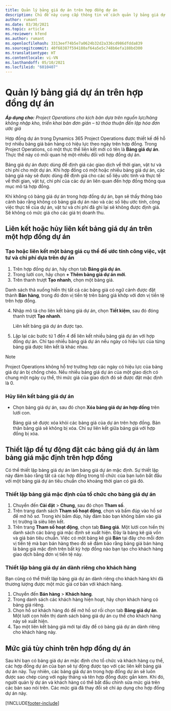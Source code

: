 ```yaml
---
title: Quản lý bảng giá dự án trên hợp đồng dự án
description: Chủ đề này cung cấp thông tin về cách quản lý bảng giá dự án trên hợp đồng dự án.
author: rumant
ms.date: 03/30/2021
ms.topic: article
ms.reviewer: kfend
ms.author: rumant
ms.openlocfilehash: 3313eef74b5e7a0624b32d2a336cd986dfdda839
ms.sourcegitcommit: 40f68387f594180af64a5e5c748b6efa188bd300
ms.translationtype: HT
ms.contentlocale: vi-VN
ms.lasthandoff: 05/10/2021
ms.locfileid: "6010407"
---
```

# <a name="manage-project-price-lists-on-project-contracts"></a>Quản lý bảng giá dự án trên hợp đồng dự án

_**Áp dụng cho:** Project Operations cho kịch bản dựa trên nguồn lực/hàng không nhập kho, triển khai bản đơn giản – từ thỏa thuận đến lập hóa đơn ước giá_

Hợp đồng dự án trong Dynamics 365 Project Operations được thiết kế để hỗ trợ nhiều bảng giá bán hàng có hiệu lực theo ngày trên hợp đồng. Trong Project Operations, có một thực thể liên kết mới có tên là **Bảng giá dự án**. Thực thể này có mối quan hệ một-nhiều đối với hợp đồng dự án.

Bảng giá dự án được dùng để định giá các giao dịch về thời gian, vật tư và chi phí cho một dự án. Khi hợp đồng có một hoặc nhiều bảng giá dự án, các bảng giá này sẽ được dùng để định giá cho các số liệu ước tính và thực tế về thời gian, vật tư, chi phí của các dự án liên quan đến hợp đồng thông qua mục mô tả hợp đồng.

Khi không có bảng giá dự án trong hợp đồng dự án, bạn sẽ thấy thông báo cảnh báo rằng không có bảng giá dự án nào và các số liệu ước tính, công việc thực tế của dự án, vật tư và chi phí đã ghi lại sẽ không được định giá. Sẽ không có mức giá cho các giá trị doanh thu.

## <a name="associate-or-unassociate-a-project-price-list-on-a-project-contract"></a>Liên kết hoặc hủy liên kết bảng giá dự án trên một hợp đồng dự án

### <a name="create-or-associate-a-specific-price-list-for-estimating-project-based-work-material-and-expenses"></a>Tạo hoặc liên kết một bảng giá cụ thể để ước tính công việc, vật tư và chi phí dựa trên dự án

1. Trên hợp đồng dự án, hãy chọn tab **Bảng giá dự án**.
2. Trong lưới con, hãy chọn **+ Thêm bảng giá dự án mới**.
3. Trên thanh trượt **Tạo nhanh**, chọn một bảng giá. 

  Danh sách thả xuống hiển thị tất cả các bảng giá có ngữ cảnh được đặt thành **Bán hàng**, trong đó đơn vị tiền tệ trên bảng giá khớp với đơn vị tiền tệ trên hợp đồng.
  
4. Nhập mô tả cho liên kết bảng giá dự án, chọn **Tiết kiệm**, sau đó đóng thanh trượt **Tạo nhanh**.

   Liên kết bảng giá dự án được tạo.
   
5. Lặp lại các bước từ 1 đến 4 để liên kết nhiều bảng giá dự án với hợp đồng dự án. Chỉ tạo nhiều bảng giá dự án nếu ngày có hiệu lực của từng bảng giá được liên kết là khác nhau.

> [!NOTE]
> Project Operations không hỗ trợ trường hợp các ngày có hiệu lực của bảng giá dự án bị chồng chéo. Nếu nhiều bảng giá dự án của một giao dịch có chung một ngày cụ thể, thì mức giá của giao dịch đó sẽ được đặt mặc định là 0.

### <a name="remove-a-project-price-list-association"></a>Hủy liên kết bảng giá dự án

- Chọn bảng giá dự án, sau đó chọn **Xóa bảng giá dự án hợp đồng** trên lưới con. 

  Bảng giá sẽ được xóa khỏi các bảng giá của dự án trên hợp đồng. Bản thân bảng giá sẽ không bị xóa. Chỉ sự liên kết giữa bảng giá với hợp đồng bị xóa.

## <a name="set-up-automatic-defaulting-of-project-price-lists-on-a-contract"></a>Thiết lập để tự động đặt các bảng giá dự án làm bảng giá mặc định trên hợp đồng

Có thể thiết lập bảng giá dự án làm bảng giá dự án mặc định. Sự thiết lập này đảm bảo rằng tất cả các hợp đồng trong tổ chức của bạn luôn bắt đầu với một bảng giá dự án tiêu chuẩn cho khoảng thời gian có giá đó.

### <a name="set-up-the-organizational-default-for-project-price-lists"></a>Thiết lập bảng giá mặc định của tổ chức cho bảng giá dự án

1. Chuyển đến **Cài đặt** > **Chung**, sau đó chọn **Tham số**.
2. Trên trang danh sách **Tham số hoạt động**, chọn và bấm đúp vào hồ sơ để mở hồ sơ. Trong khi bấm đúp, hãy đảm bảo bạn không bấm vào giá trị trường là siêu liên kết. 
3. Trên trang **Tham số hoạt động**, chọn tab **Bảng giá**. Một lưới con hiển thị danh sách các bảng giá mặc định sẽ xuất hiện. Đây là bảng kê giá vốn và giá bán tiêu chuẩn. Việc có một bảng kê giá **Bán** tại đây cho mỗi đơn vị tiền tệ mà bạn bán hàng theo đó sẽ đảm bảo rằng bảng giá bán hàng là bảng giá mặc định trên bất kỳ hợp đồng nào bạn tạo cho khách hàng giao dịch bằng đơn vị tiền tệ này.

### <a name="set-up-a-customer-specific-project-price-list"></a>Thiết lập bảng giá dự án dành riêng cho khách hàng

Bạn cũng có thể thiết lập bảng giá dự án dành riêng cho khách hàng khi đã thương lượng được một mức giá cơ bản với khách hàng.

1. Chuyển đến **Bán hàng** > **Khách hàng**.
2. Trong danh sách các khách hàng hiện hoạt, hãy chọn khách hàng có bảng giá riêng.
3. Chọn hồ sơ khách hàng đó để mở hồ sơ rồi chọn tab **Bảng giá dự án**. Một lưới con hiển thị danh sách bảng giá dự án cụ thể cho khách hàng này sẽ xuất hiện. 
4. Tạo một liên kết bảng giá mới tại đây để có bảng giá dự án dành riêng cho khách hàng này.

## <a name="custom-pricing-on-a-project-contract"></a>Mức giá tùy chỉnh trên hợp đồng dự án

Sau khi bạn có bảng giá dự án mặc định cho tổ chức và khách hàng cụ thể, các hợp đồng dự án của bạn sẽ tự động được tạo với các liên kết bảng giá dự án này. Tuy nhiên, các bảng giá dự án trong hợp đồng dự án sẽ luôn được sao chép cùng với ngày tháng và tên hợp đồng được gắn kèm. Khi đó, người quản lý dự án và khách hàng có thể bắt đầu chỉnh sửa mức giá trên các bản sao nói trên. Các mức giá đã thay đổi sẽ chỉ áp dụng cho hợp đồng dự án này.


[!INCLUDE[footer-include](../includes/footer-banner.md)]
